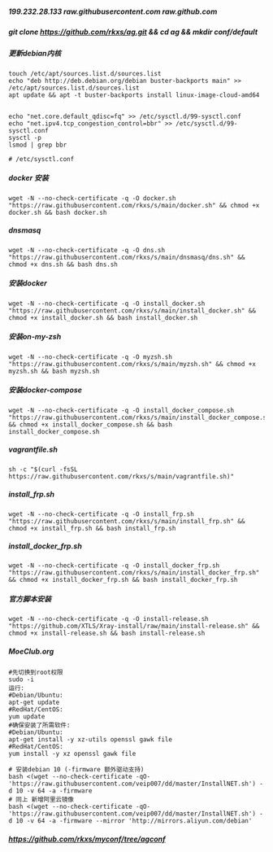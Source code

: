 ##### 199.232.28.133 raw.githubusercontent.com raw.github.com

##### git clone https://github.com/rkxs/ag.git && cd ag && mkdir conf/default

##### 更新debian内核
```shell
touch /etc/apt/sources.list.d/sources.list
echo "deb http://deb.debian.org/debian buster-backports main" >> /etc/apt/sources.list.d/sources.list
apt update && apt -t buster-backports install linux-image-cloud-amd64


echo "net.core.default_qdisc=fq" >> /etc/sysctl.d/99-sysctl.conf
echo "net.ipv4.tcp_congestion_control=bbr" >> /etc/sysctl.d/99-sysctl.conf
sysctl -p
lsmod | grep bbr

# /etc/sysctl.conf
```


##### docker 安装
```shell
wget -N --no-check-certificate -q -O docker.sh "https://raw.githubusercontent.com/rkxs/s/main/docker.sh" && chmod +x docker.sh && bash docker.sh
```

##### dnsmasq
```shell
wget -N --no-check-certificate -q -O dns.sh "https://raw.githubusercontent.com/rkxs/s/main/dnsmasq/dns.sh" && chmod +x dns.sh && bash dns.sh
```

##### 安装docker
```shell
wget -N --no-check-certificate -q -O install_docker.sh "https://raw.githubusercontent.com/rkxs/s/main/install_docker.sh" && chmod +x install_docker.sh && bash install_docker.sh
```

##### 安装on-my-zsh
```shell
wget -N --no-check-certificate -q -O myzsh.sh "https://raw.githubusercontent.com/rkxs/s/main/myzsh.sh" && chmod +x myzsh.sh && bash myzsh.sh
```

##### 安装docker-compose
```shell
wget -N --no-check-certificate -q -O install_docker_compose.sh "https://raw.githubusercontent.com/rkxs/s/main/install_docker_compose.sh" && chmod +x install_docker_compose.sh && bash install_docker_compose.sh
```

##### vagrantfile.sh
```shell
sh -c "$(curl -fsSL https://raw.githubusercontent.com/rkxs/s/main/vagrantfile.sh)"
```

##### install_frp.sh
```shell
wget -N --no-check-certificate -q -O install_frp.sh "https://raw.githubusercontent.com/rkxs/s/main/install_frp.sh" && chmod +x install_frp.sh && bash install_frp.sh
```

##### install_docker_frp.sh
```shell
wget -N --no-check-certificate -q -O install_docker_frp.sh "https://raw.githubusercontent.com/rkxs/s/main/install_docker_frp.sh" && chmod +x install_docker_frp.sh && bash install_docker_frp.sh
```

##### 官方脚本安装
```shell
wget -N --no-check-certificate -q -O install-release.sh "https://github.com/XTLS/Xray-install/raw/main/install-release.sh" && chmod +x install-release.sh && bash install-release.sh
```

##### MoeClub.org
```shell
#先切换到root权限
sudo -i
运行:
#Debian/Ubuntu:
apt-get update
#RedHat/CentOS:
yum update
#确保安装了所需软件:
#Debian/Ubuntu:
apt-get install -y xz-utils openssl gawk file
#RedHat/CentOS:
yum install -y xz openssl gawk file

# 安装debian 10 (-firmware 额外驱动支持)
bash <(wget --no-check-certificate -qO- 'https://raw.githubusercontent.com/veip007/dd/master/InstallNET.sh') -d 10 -v 64 -a -firmware
# 同上 新增阿里云镜像
bash <(wget --no-check-certificate -qO- 'https://raw.githubusercontent.com/veip007/dd/master/InstallNET.sh') -d 10 -v 64 -a -firmware --mirror 'http://mirrors.aliyun.com/debian'
```

##### https://github.com/rkxs/myconf/tree/agconf
